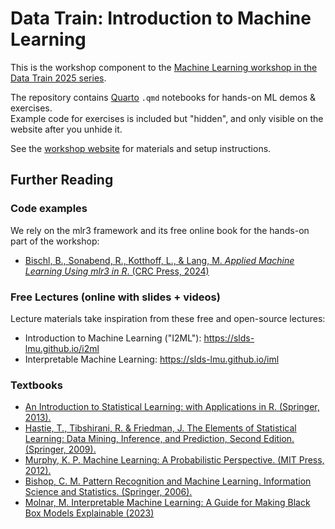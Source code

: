 # Data Train: Introduction to Machine Learning

<!-- badges: start -->
<!-- badges: end -->

This is the workshop component to the [Machine Learning workshop in the Data Train
2025 series](https://www.bremen-research.de/data-train/courses/course-details?event_id=114).

The repository contains [Quarto](https://quarto.org/) `.qmd` notebooks for hands-on ML demos & exercises.  
Example code for exercises is included but "hidden", and only visible on the website after you unhide it.

See the [workshop website](https://bips-hb.github.io/datatrain_workshop_ml/index.html) for materials and setup instructions.

## Further Reading

### Code examples

We rely on the mlr3 framework and its free online book for the hands-on part of the workshop:

- [Bischl, B., Sonabend, R., Kotthoff, L., & Lang, M. *Applied Machine Learning Using mlr3 in R*. (CRC Press, 2024)](https://mlr3book.mlr-org.com)

### Free Lectures (online with slides + videos)

Lecture materials take inspiration from these free and open-source lectures:

- Introduction to Machine Learning ("I2ML"): https://slds-lmu.github.io/i2ml
- Interpretable Machine Learning: https://slds-lmu.github.io/iml

### Textbooks

- [An Introduction to Statistical Learning: with Applications in R. (Springer, 2013).](https://www.statlearning.com/)
- [Hastie, T., Tibshirani, R. & Friedman, J. The Elements of Statistical Learning: Data Mining, Inference, and Prediction, Second Edition. (Springer, 2009).](https://web.stanford.edu/~hastie/ElemStatLearn/)
- [Murphy, K. P. Machine Learning: A Probabilistic Perspective. (MIT Press, 2012).](https://probml.github.io/pml-book/)
- [Bishop, C. M. Pattern Recognition and Machine Learning. Information Science and Statistics. (Springer, 2006).](https://link.springer.com/book/9780387310732)
- [Molnar, M. Interpretable Machine Learning: A Guide for Making Black Box Models Explainable (2023)](https://christophm.github.io/interpretable-ml-book/)
